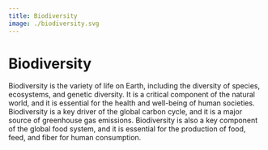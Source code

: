 ```yaml
---
title: Biodiversity
image: ./biodiversity.svg
---
```


# Biodiversity

Biodiversity is the variety of life on Earth, including the diversity of species, ecosystems, and genetic diversity. It is a critical component of the natural world, and it is essential for the health and well-being of human societies. Biodiversity is a key driver of the global carbon cycle, and it is a major source of greenhouse gas emissions. Biodiversity is also a key component of the global food system, and it is essential for the production of food, feed, and fiber for human consumption.